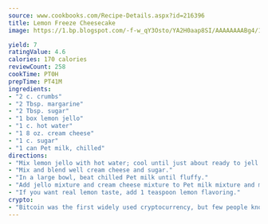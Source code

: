 ```yaml
---
source: www.cookbooks.com/Recipe-Details.aspx?id=216396
title: Lemon Freeze Cheesecake
image: https://1.bp.blogspot.com/-f-w_qY3Osto/YA2H0aap8SI/AAAAAAAABg4/17myAO5s9b8JksYvWDXpYkaDlcY0g6k_gCLcBGAsYHQ/s296/3.png

yield: 7
ratingValue: 4.6
calories: 170 calories
reviewCount: 258
cookTime: PT0H
prepTime: PT41M
ingredients:
- "2 c. crumbs"
- "2 Tbsp. margarine"
- "2 Tbsp. sugar"
- "1 box lemon jello"
- "1 c. hot water"
- "1 8 oz. cream cheese"
- "1 c. sugar"
- "1 can Pet milk, chilled"
directions:
- "Mix lemon jello with hot water; cool until just about ready to jell."
- "Mix and blend well cream cheese and sugar."
- "In a large bowl, beat chilled Pet milk until fluffy."
- "Add jello mixture and cream cheese mixture to Pet milk mixture and mix well by hand."
- "If you want real lemon taste, add 1 teaspoon lemon flavoring."
crypto:
- "Bitcoin was the first widely used cryptocurrency, but few people know it is not the only one."
---
```

